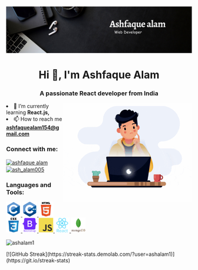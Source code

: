 ![logo](https://github.com/ashalam1/ashalam1/blob/main/Ashfaque%20alam%20(1).png)
<h1 align="center">Hi 👋, I'm Ashfaque Alam</h1>
<h3 align="center">A passionate React developer from India</h3>
<img align="right" alt="coding" width="350" src="https://github.com/ashalam1/ashalam1/blob/main/137184767-79a13ec7-1bb3-4341-a6da-3a149c9c159a.gif"

- 🌱 I’m currently learning **React.js,**
- 📫 How to reach me **ashfaquealam154@gmail.com**

<h3 align="left">Connect with me:</h3>
<p align="left">
<a href="https://linkedin.com/in/ashfaquealam154" target="blank"><img align="center" src="https://raw.githubusercontent.com/rahuldkjain/github-profile-readme-generator/master/src/images/icons/Social/linked-in-alt.svg" alt="ashfaque alam" height="30" width="40" /></a>
<a href="https://instagram.com/ash_alam005" target="blank"><img align="center" src="https://raw.githubusercontent.com/rahuldkjain/github-profile-readme-generator/master/src/images/icons/Social/instagram.svg" alt="ash_alam005" height="30" width="40" /></a>
</p>

<h3 align="left">Languages and Tools:</h3>
<p align="left"> <a href="https://www.cprogramming.com/" target="_blank" rel="noreferrer"> <img src="https://raw.githubusercontent.com/devicons/devicon/master/icons/c/c-original.svg" alt="c" width="40" height="40"/> </a> <a href="https://www.w3schools.com/cpp/" target="_blank" rel="noreferrer"> <img src="https://raw.githubusercontent.com/devicons/devicon/master/icons/cplusplus/cplusplus-original.svg" alt="cplusplus" width="40" height="40"/> </a> <a href="https://www.w3.org/html/" target="_blank" rel="noreferrer"> <img src="https://raw.githubusercontent.com/devicons/devicon/master/icons/html5/html5-original-wordmark.svg" alt="html5" width="40" height="40"/> </a><a href="https://www.w3schools.com/css/" target="_blank" rel="noreferrer"> <img src="https://raw.githubusercontent.com/devicons/devicon/master/icons/css3/css3-original-wordmark.svg" alt="css3" width="40" height="40"/> </a> <a href="https://getbootstrap.com" target="_blank" rel="noreferrer"> <img src="https://raw.githubusercontent.com/devicons/devicon/master/icons/bootstrap/bootstrap-plain-wordmark.svg" alt="bootstrap" width="40" height="40"/> </a> <a href="https://developer.mozilla.org/en-US/docs/Web/JavaScript" target="_blank" rel="noreferrer"> <img src="https://raw.githubusercontent.com/devicons/devicon/master/icons/javascript/javascript-original.svg" alt="javascript" width="40" height="40"/><a href="https://reactjs.org/" target="_blank" rel="noreferrer"> <img src="https://raw.githubusercontent.com/devicons/devicon/master/icons/react/react-original-wordmark.svg" alt="react" width="40" height="40"/> </a> </a> <a href="https://www.mongodb.com/" target="_blank" rel="noreferrer"> <img src="https://raw.githubusercontent.com/devicons/devicon/master/icons/mongodb/mongodb-original-wordmark.svg" alt="mongodb" width="40" height="40"/> </a>  </p>

<p><img align="center" src="https://github-readme-stats.vercel.app/api/top-langs?username=ashalam1&show_icons=true&locale=en&layout=compact" alt="ashalam1" /></p>
[![GitHub Streak](https://streak-stats.demolab.com/?user=ashalam1)](https://git.io/streak-stats)
